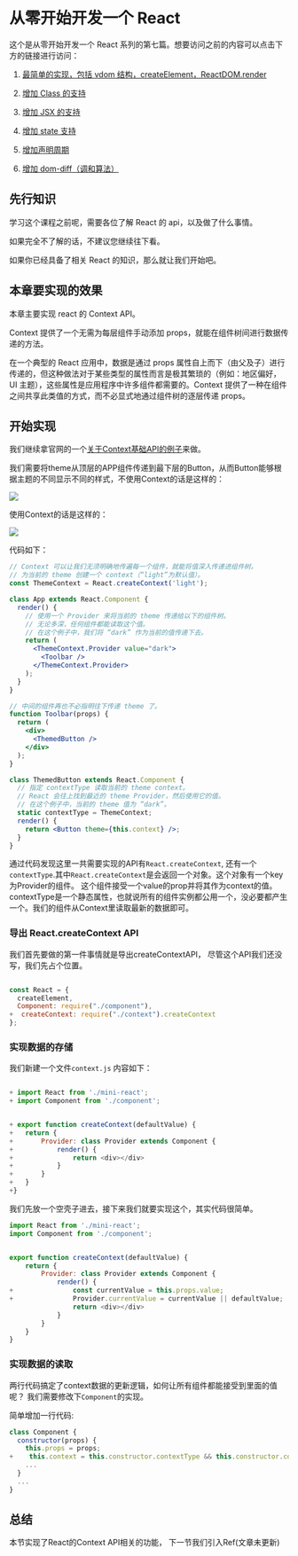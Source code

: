 # 从零开始开发一个 React

这个是从零开始开发一个 React 系列的第七篇。想要访问之前的内容可以点击下方的链接进行访问：

1.  [最简单的实现，包括 vdom 结构，createElement，ReactDOM.render](https://github.com/azl397985856/mono-react/tree/lecture/part1)

2.  [增加 Class 的支持](https://github.com/azl397985856/mono-react/tree/lecture/part2)

3.  [增加 JSX 的支持](https://github.com/azl397985856/mono-react/tree/lecture/part3)

4.  [增加 state 支持](https://github.com/azl397985856/mono-react/tree/lecture/part4)

5.  [增加声明周期](https://github.com/azl397985856/mono-react/tree/lecture/part5)

6.  [增加 dom-diff（调和算法）](https://github.com/azl397985856/mono-react/tree/lecture/part6)

## 先行知识

学习这个课程之前呢，需要各位了解 React 的 api，以及做了什么事情。

如果完全不了解的话，不建议您继续往下看。

如果你已经具备了相关 React 的知识，那么就让我们开始吧。

## 本章要实现的效果

本章主要实现 react 的 Context API。

Context 提供了一个无需为每层组件手动添加 props，就能在组件树间进行数据传递的方法。

在一个典型的 React 应用中，数据是通过 props 属性自上而下（由父及子）进行传递的，但这种做法对于某些类型的属性而言是极其繁琐的（例如：地区偏好，UI 主题），这些属性是应用程序中许多组件都需要的。Context 提供了一种在组件之间共享此类值的方式，而不必显式地通过组件树的逐层传递 props。 

## 开始实现

我们继续拿官网的一个[关于Context基础API的例子](https://zh-hans.reactjs.org/docs/context.html#___gatsby)来做。

我们需要将theme从顶层的APP组件传递到最下层的Button，从而Button能够根据主题的不同显示不同的样式，不使用Context的话是这样的：

![](https://tva1.sinaimg.cn/large/006y8mN6ly1g8n5vdlp4bj30bn085mx9.jpg)


使用Context的话是这样的：

![](https://tva1.sinaimg.cn/large/006y8mN6ly1g8n5x8hhk9j307z07p0sm.jpg)

代码如下：

```jsx
// Context 可以让我们无须明确地传遍每一个组件，就能将值深入传递进组件树。
// 为当前的 theme 创建一个 context（“light”为默认值）。
const ThemeContext = React.createContext('light');

class App extends React.Component {
  render() {
    // 使用一个 Provider 来将当前的 theme 传递给以下的组件树。
    // 无论多深，任何组件都能读取这个值。
    // 在这个例子中，我们将 “dark” 作为当前的值传递下去。
    return (
      <ThemeContext.Provider value="dark">
        <Toolbar />
      </ThemeContext.Provider>
    );
  }
}

// 中间的组件再也不必指明往下传递 theme 了。
function Toolbar(props) {
  return (
    <div>
      <ThemedButton />
    </div>
  );
}

class ThemedButton extends React.Component {
  // 指定 contextType 读取当前的 theme context。
  // React 会往上找到最近的 theme Provider，然后使用它的值。
  // 在这个例子中，当前的 theme 值为 “dark”。
  static contextType = ThemeContext;
  render() {
    return <Button theme={this.context} />;
  }
}

```


通过代码发现这里一共需要实现的API有`React.createContext`, 还有一个`contextType`.其中`React.createContext`是会返回一个对象。这个对象有一个key为Provider的组件。 这个组件接受一个value的prop并将其作为context的值。 contextType是一个静态属性，也就说所有的组件实例都公用一个，没必要都产生一个。我们的组件从Context里读取最新的数据即可。

### 导出 React.createContext API
我们首先要做的第一件事情就是导出createContextAPI， 尽管这个API我们还没写，我们先占个位置。
```js

const React = {
  createElement,
  Component: require("./component"),
+  createContext: require("./context").createContext
};
```

### 实现数据的存储
我们新建一个文件`context.js` 内容如下：

```js

+ import React from './mini-react';
+ import Component from './component';


+ export function createContext(defaultValue) {
+	return {
+		Provider: class Provider extends Component {
+			render() {
+				return <div></div>
+			}	
+		}
+	}
+}

```

我们先放一个空壳子进去，接下来我们就要实现这个，其实代码很简单。

```js
import React from './mini-react';
import Component from './component';


export function createContext(defaultValue) {
	return {
		Provider: class Provider extends Component {
			render() {
+				const currentValue = this.props.value;
+				Provider.currentValue = currentValue || defaultValue;
				return <div></div>
			}	
		}
	}
}

```
### 实现数据的读取
两行代码搞定了context数据的更新逻辑，如何让所有组件都能接受到里面的值呢？ 我们需要修改下`Component`的实现。

简单增加一行代码:

```js
class Component {
  constructor(props) {
    this.props = props;
+    this.context = this.constructor.contextType && this.constructor.contextType.Provider.currentValue;
    ...
  }
  ...
}

```



## 总结

本节实现了React的Context API相关的功能， 下一节我们引入Ref(文章未更新)
